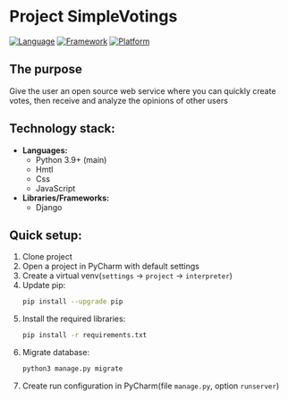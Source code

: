 # Project SimpleVotings

[![Language](https://img.shields.io/badge/Language-Python-yellow.svg?style=flat)]()
[![Framework](https://img.shields.io/badge/Framework-Django-g.svg?style=flat)](https://docs.djangoproject.com/en/4.0/)
[![Platform](https://img.shields.io/badge/Platform-WebSite-red.svg?style=flat)]()

## The purpose
Give the user an open source web service where you can quickly create votes, then receive and analyze the opinions of other users

## Technology stack:
- **Languages:**
  - Python 3.9+ (main)
  - Hmtl 
  - Css 
  - JavaScript
- **Libraries/Frameworks:**
  - Django 

## Quick setup:
1. Clone project
2. Open a project in PyCharm with default settings
3. Create a virtual venv(`settings` -> `project` -> `interpreter`)
4. Update pip:
   ```bash
   pip install --upgrade pip
   ```
5. Install the required libraries: 
   ```bash
   pip install -r requirements.txt
   ```
6. Migrate database:
    ```bash
   python3 manage.py migrate
   ```
7. Create run configuration in PyCharm(file `manage.py`, option `runserver`)
